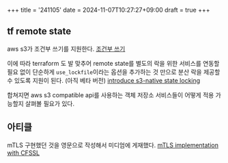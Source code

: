 +++
title = '241105'
date = 2024-11-07T10:27:27+09:00
draft = true
+++

## tf remote state

aws s3가 조건부 쓰기를 지원한다.
[조건부 쓰기](https://aws.amazon.com/ko/about-aws/whats-new/2024/08/amazon-s3-conditional-writes/)

이에 따라 terraform 도 발 맞추어 remote state를 별도의 락을 위한 서비스를 연동할 필요 없이
단순하게 `use_lockfile`이라는 옵션을 추가하는 것 만으로 분산 락을 제공할 수 있도록 지원이 된다.
(아직 베타 버전)
[introduce s3-native state locking](https://github.com/hashicorp/terraform/pull/35661/files#diff-b05798e1c024bc5f2e1f8aade269912ecc771d5673594e0ef0aedf41f6619bee)

합쳐지면 aws s3 compatible api를 사용하는 객체 저장소 서비스들이 어떻게 적용 가능할지 살펴볼 필요가 있다.

## 아티클

mTLS 구현했던 것을 영문으로 작성해서 미디엄에 게재했다.
[mTLS implementation with CFSSL](https://medium.com/p/cef037fd85c0)
